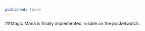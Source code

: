 ```yaml
---
published: false
---
```




<!--excerpt-->

##Magic
Mana is finally implemented, visible on the pocketwatch.
![]()